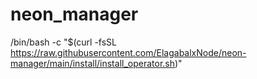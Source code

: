 # neon_manager
 
/bin/bash -c "$(curl -fsSL https://raw.githubusercontent.com/ElagabalxNode/neon-manager/main/install/install_operator.sh)"
